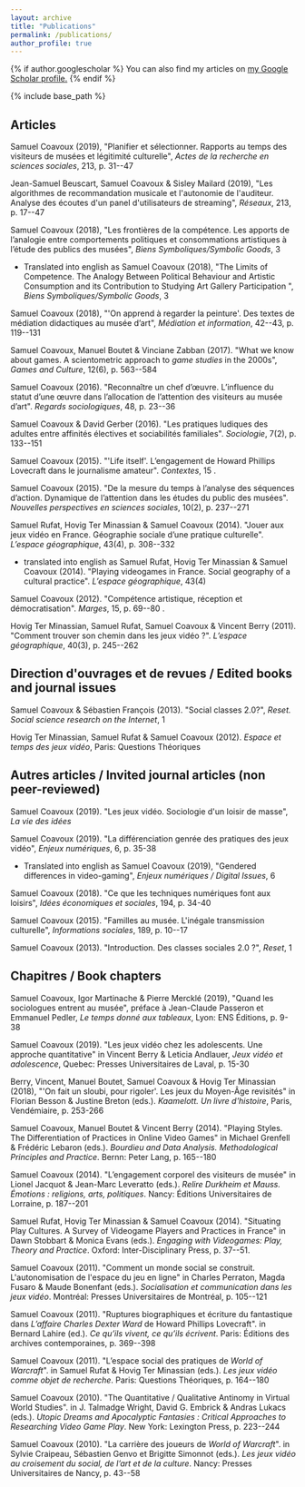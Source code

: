 ```yaml
---
layout: archive
title: "Publications"
permalink: /publications/
author_profile: true
---
```


{% if author.googlescholar %}
  You can also find my articles on <u><a href="{{author.googlescholar}}">my Google Scholar profile</a>.</u>
{% endif %}

{% include base_path %}

<!-- {% for post in site.publications reversed %}
  {% include archive-single.html %}
{% endfor %} -->

<!--A list limited to publications in English can be found [here]({{base_path}}/publications_en.html).
-->
## Articles

Samuel Coavoux (2019), "Planifier et sélectionner. Rapports au temps des visiteurs de musées et légitimité culturelle", *Actes de la recherche en sciences sociales*, 213, p. 31--47
[<i class="fa fa-external-link" aria-hidden="true"></i>](https://www.cairn.info/revue-actes-de-la-recherche-en-sciences-sociales-2019-1-page-31.htm)

Jean-Samuel Beuscart, Samuel Coavoux & Sisley Mailard (2019), "Les algorithmes de recommandation musicale et l'autonomie de l'auditeur. Analyse des écoutes d'un panel d'utilisateurs de streaming", *Réseaux*, 213, p. 17--47
[<i class="fa fa-external-link" aria-hidden="true"></i>](https://www.cairn.info/revue-reseaux-2019-1-page-17.htm)

Samuel Coavoux (2018), "Les frontières de la compétence. Les apports de l’analogie entre comportements politiques et consommations artistiques à l’étude des publics des musées", *Biens Symboliques/Symbolic Goods*, 3
[<i class="fa fa-external-link" aria-hidden="true"></i>](https://revue.biens-symboliques.net/296)
[<i class="fa fa-file-pdf-o" aria-hidden="true"></i>](https://revue.biens-symboliques.net/296?file=1)

+ Translated into english as Samuel Coavoux (2018), "The Limits of Competence. The Analogy Between Political Behaviour and Artistic Consumption and its Contribution to Studying Art Gallery Participation ", *Biens Symboliques/Symbolic Goods*, 3
[<i class="fa fa-external-link" aria-hidden="true"></i>](https://revue.biens-symboliques.net/298)
[<i class="fa fa-file-pdf-o" aria-hidden="true"></i>](https://revue.biens-symboliques.net/298?file=1)

Samuel Coavoux (2018), "'On apprend à regarder la peinture'. Des textes de médiation didactiques au musée d’art", *Médiation et information*, 42--43, p. 119--131
[<i class="fa fa-file-pdf-o" aria-hidden="true"></i>]({{base_path}}/files/Coavoux_2018_Expo_didactique_MEI.pdf)

Samuel Coavoux, Manuel Boutet & Vinciane Zabban (2017). "What we know about games. A scientometric approach to *game studies* in the 2000s", *Games and Culture*, 12(6), p. 563--584
[<i class="fa fa-external-link" aria-hidden="true"></i>](http://gac.sagepub.com/content/early/2016/11/17/1555412016676661.abstract)
[<i class="fa fa-file-pdf-o" aria-hidden="true"></i>]({{base_path}}/files/coavoux2016_game_studies.pdf)

Samuel Coavoux (2016). "Reconnaître un chef d’œuvre. L’influence du statut d’une œuvre dans l’allocation de l’attention des visiteurs au musée d’art". *Regards sociologiques*, 48, p. 23--36
[<i class="fa fa-file-pdf-o" aria-hidden="true"></i>]({{base_path}}/files/coavoux2016_statut.pdf)

Samuel Coavoux & David Gerber (2016). "Les pratiques ludiques des adultes entre affinités électives et sociabilités familiales". *Sociologie*, 7(2), p. 133--151 [<i class="fa fa-external-link" aria-hidden="true"></i>](http://www.cairn.info/resume.php?ID_ARTICLE=SOCIO_072_0133)
[<i class="fa fa-file-pdf-o" aria-hidden="true"></i>]({{base_path}}/files/coavoux2016_famille_jeu.pdf)

Samuel Coavoux (2015). "'Life itself'. L’engagement de Howard Phillips Lovecraft dans le journalisme amateur". *Contextes*, 15 [<i class="fa fa-external-link" aria-hidden="true"></i>](http://contextes.revues.org/6031).

Samuel Coavoux (2015). "De la mesure du temps à l’analyse des séquences d’action. Dynamique de l’attention dans les études du public des musées". *Nouvelles perspectives en sciences sociales*, 10(2), p. 237--271 [<i class="fa fa-external-link" aria-hidden="true"></i>](https://www.erudit.org/revue/npss/2015/v10/n2/1030269ar.html)
[<i class="fa fa-file-pdf-o" aria-hidden="true"></i>]({{base_path}}/files/coavoux2015_visitor_studies.pdf)

Samuel Rufat, Hovig Ter Minassian & Samuel Coavoux (2014). "Jouer aux jeux vidéo en France. Géographie sociale d’une pratique culturelle". *L’espace géographique*, 43(4), p. 308--332 [<i class="fa fa-external-link" aria-hidden="true"></i>](http://www.cairn.info/resume.php?ID_ARTICLE=EG_434_0308)
[<i class="fa fa-file-pdf-o" aria-hidden="true"></i>]({{base_path}}/files/rufat2014_espace_geo.pdf)

+ translated into english as Samuel Rufat, Hovig Ter Minassian & Samuel Coavoux (2014). "Playing videogames in France. Social geography of a cultural practice". *L’espace géographique*, 43(4) 
[<i class="fa fa-external-link" aria-hidden="true"></i>](https://www.cairn-int.info/article-E_EG_434_0308--playing-video-games-in-france-social.htm)
[<i class="fa fa-file-pdf-o" aria-hidden="true"></i>]({{base_path}}/files/rufat2014_espace_geo_en.pdf)

Samuel Coavoux (2012). "Compétence artistique, réception et démocratisation". *Marges*, 15, p. 69--80 [<i class="fa fa-external-link" aria-hidden="true"></i>](http://marges.revues.org/355).

Hovig Ter Minassian, Samuel Rufat, Samuel Coavoux & Vincent Berry (2011). "Comment trouver son chemin dans les jeux vidéo ?". *L’espace géographique*, 40(3), p. 245--262
[<i class="fa fa-external-link" aria-hidden="true"></i>](http://www.cairn.info/resume.php?ID_ARTICLE=EG_403_0245)
[<i class="fa fa-file-pdf-o" aria-hidden="true"></i>]({{base_path}}/files/terminassian2011_espace_geo.pdf)

## Direction d'ouvrages et de revues / Edited books and journal issues

Samuel Coavoux & Sébastien François (2013). "Social classes 2.0?", *Reset. Social science research on the Internet*, 1
[<i class="fa fa-external-link" aria-hidden="true"></i>](http://reset.revues.org/90)

Hovig Ter Minassian, Samuel Rufat & Samuel Coavoux (2012). *Espace et temps des jeux vidéo*, Paris: Questions Théoriques
[<i class="fa fa-external-link" aria-hidden="true"></i>](http://www.questions-theoriques.com/produit/16/9782917131275/Espaces%20et%20temps%20des%20jeux%20video)

## Autres articles / Invited journal articles (non peer-reviewed)

Samuel Coavoux (2019). "Les jeux vidéo. Sociologie d'un loisir de masse", *La vie des idées*
[<i class="fa fa-external-link" aria-hidden="true"></i>](https://laviedesidees.fr/Les-jeux-video-sociologie-d-un-loisir-de-masse.html)

Samuel Coavoux (2019). "La différenciation genrée des pratiques des jeux vidéo", *Enjeux numériques*, 6, p. 35-38
[<i class="fa fa-external-link" aria-hidden="true"></i>](http://www.annales.org/enjeux-numeriques/2019/resumes/juin/07-en-resum-FR-AN-juin-2019.html#07FR)
[<i class="fa fa-file-pdf-o" aria-hidden="true"></i>](http://www.annales.org/enjeux-numeriques/2019/en-2019-06/2019-06-7.pdf)

+ Translated into english as Samuel Coavoux (2019), "Gendered differences in video-gaming", *Enjeux numériques / Digital Issues*, 6
[<i class="fa fa-external-link" aria-hidden="true"></i>](http://www.annales.org/enjeux-numeriques/2019/resumes/juin/07-en-resum-FR-AN-juin-2019.html#07AN)
[<i class="fa fa-file-pdf-o" aria-hidden="true"></i>](http://www.annales.org/enjeux-numeriques/DG/2019/DG-2019-06/EnjNum19b_7Coavoux.pdf)

Samuel Coavoux (2018). "Ce que les techniques numériques font aux loisirs", *Idées économiques et sociales*, 194, p. 34-40
[<i class="fa fa-external-link" aria-hidden="true"></i>](https://www.cairn.info/revue-idees-economiques-et-sociales-2018-4-page-34.htm)

Samuel Coavoux (2015). "Familles au musée. L'inégale transmission culturelle", *Informations sociales*, 189, p. 10--17
[<i class="fa fa-external-link" aria-hidden="true"></i>](https://www.cairn.info/revue-informations-sociales-2015-4-page-8.htm)
[<i class="fa fa-file-pdf-o" aria-hidden="true"></i>]({{base_path}}/files/coavoux2015_famille_musee)

Samuel Coavoux (2013). "Introduction. Des classes sociales 2.0 ?", *Reset*, 1
[<i class="fa fa-external-link" aria-hidden="true"></i>](http://journals.openedition.org/reset/127)

## Chapitres / Book chapters

Samuel Coavoux, Igor Martinache & Pierre Mercklé (2019), "Quand les sociologues entrent au musée", préface à Jean-Claude Passeron et Emmanuel Pedler, *Le temps donné aux tableaux*, Lyon: ENS Éditions, p. 9-38
[<i class="fa fa-file-pdf-o" aria-hidden="true"></i>](http://catalogue-editions.ens-lyon.fr/resources/titles/29021100604470/extras/Passeron_Preface.pdf)

Samuel Coavoux (2019). "Les jeux vidéo chez les adolescents. Une approche quantitative" in Vincent Berry & Leticia Andlauer, *Jeux vidéo et adolescence*, Quebec: Presses Universitaires de Laval, p. 15-30
[<i class="fa fa-file-pdf-o" aria-hidden="true"></i>](https://halshs.archives-ouvertes.fr/halshs-02021618/document)

Berry, Vincent, Manuel Boutet, Samuel Coavoux & Hovig Ter Minassian (2018), "'On fait un sloubi, pour rigoler'. Les jeux du Moyen-Âge revisités" in Florian Besson & Justine Breton (eds.). *Kaamelott. Un livre d'histoire*, Paris, Vendémiaire, p. 253-266

Samuel Coavoux, Manuel Boutet & Vincent Berry (2014). "Playing Styles. The Differentiation of Practices in Online Video Games" in Michael Grenfell & Frédéric Lebaron (eds.). *Bourdieu and Data Analysis. Methodological Principles and Practice*. Bernn: Peter Lang, p. 165--180
[<i class="fa fa-file-pdf-o" aria-hidden="true"></i>]({{base_path}}/files/coavoux2014_PlayingStyles.pdf)

Samuel Coavoux (2014). "L’engagement corporel des visiteurs de musée" in Lionel Jacquot & Jean-Marc Leveratto (eds.). *Relire Durkheim et Mauss. Émotions : religions, arts, politiques*. Nancy: Éditions Universitaires de Lorraine, p. 187--201
[<i class="fa fa-file-pdf-o" aria-hidden="true"></i>](https://halshs.archives-ouvertes.fr/halshs-01121670/document)

Samuel Rufat, Hovig Ter Minassian & Samuel Coavoux (2014). "Situating Play Cultures. A Survey of Videogame Players and Practices in France" in Dawn Stobbart & Monica Evans (eds.). *Engaging with Videogames: Play, Theory and Practice*. Oxford: Inter-Disciplinary Press, p. 37--51.

Samuel Coavoux (2011). "Comment un monde social se construit. L'autonomisation de l'espace du jeu en ligne" in Charles Perraton, Magda Fusaro & Maude Bonenfant (eds.). *Socialisation et communication dans les jeux vidéo*. Montréal: Presses Universitaires de Montréal, p. 105--121
[<i class="fa fa-external-link" aria-hidden="true"></i>](https://books.openedition.org/pum/9013)
[<i class="fa fa-file-pdf-o" aria-hidden="true"></i>]({{base_path}}/files/coavoux2011_autonomie_wow.pdf)

Samuel Coavoux (2011). "Ruptures biographiques et écriture du fantastique dans *L’affaire Charles Dexter Ward* de Howard Phillips Lovecraft". in Bernard Lahire (ed.). *Ce qu’ils vivent, ce qu’ils écrivent*. Paris: Éditions des archives contemporaines, p. 369--398
[<i class="fa fa-file-pdf-o" aria-hidden="true"></i>]({{base_path}}/files/coavoux2011_HPL_rupture.pdf)

Samuel Coavoux (2011). "L’espace social des pratiques de *World of Warcraft*". in Samuel Rufat & Hovig Ter Minassian (eds.). *Les jeux vidéo comme objet de recherche*. Paris: Questions Théoriques, p. 164--180
[<i class="fa fa-file-pdf-o" aria-hidden="true"></i>]({{base_path}}/files/coavoux2011_espace_social_wow.pdf)

Samuel Coavoux (2010). "The Quantitative / Qualitative Antinomy in Virtual World Studies". in J. Talmadge Wright, David G. Embrick & Andras Lukacs (eds.). *Utopic Dreams and Apocalyptic Fantasies : Critical Approaches to Researching Video Game Play*. New York: Lexington Press, p. 223--244
[<i class="fa fa-file-pdf-o" aria-hidden="true"></i>]({{base_path}}/files/coavoux2010_quanti_quali.pdf)

Samuel Coavoux (2010). "La carrière des joueurs de *World of Warcraft*". in Sylvie Craipeau, Sébastien Genvo et Brigitte Simonnot (eds.). *Les jeux vidéo au croisement du social, de l’art et de la culture*. Nancy: Presses Universitaires de Nancy, p. 43--58
[<i class="fa fa-file-pdf-o" aria-hidden="true"></i>]({{base_path}}/files/coavoux2010_carriere_wow.pdf)

<!--
## Book reviews (selection)

Samuel Coavoux (2017). "L'exposition blockbuster. Compte-rendu de Matti Bunzl, *In Search of a Lost Avant-garde*", *La vie des idées*,
[<i class="fa fa-external-link" aria-hidden="true"></i>](http://www.laviedesidees.fr/L-exposition-blockbuster.html)

Samuel Coavoux (2017). "Review of Wayne H. Brekhus, *Culture and Cognition*", *International Sociology*, 32(5), p. 632--634
[<i class="fa fa-external-link" aria-hidden="true"></i>](http://journals.sagepub.com/doi/full/10.1177/0268580917725276)

Samuel Coavoux (2016). "Review of Sam Friedman, *Comedy and Distinction*", *Lectures*
[<i class="fa fa-external-link" aria-hidden="true"></i>](http://journals.openedition.org/lectures/19758)

Samuel Coavoux (2015). "Compte-rendu de Paula Rabinowitz, *American Pulp. How Paperbacks Brought Modernism to Main Street*", *Lectures*
[<i class="fa fa-external-link" aria-hidden="true"></i>](http://journals.openedition.org/lectures/16808)

Samuel Coavoux (2014). "Compte-rendu de Stephen Turner, *American Sociology. From Pre-Disciplinary to Post-Normal*", *Lectures*
[<i class="fa fa-external-link" aria-hidden="true"></i>](http://journals.openedition.org/lectures/13763)

Samuel Coavoux (2013). "Compte-rendu de Muriel Darmon, *Classes préparatoires. La fabrique d'une jeunesse dominante*", *Lectures*
[<i class="fa fa-external-link" aria-hidden="true"></i>](http://journals.openedition.org/lectures/12566)

Samuel Coavoux (2013). "Compte-rendu de Marcel Mauss, *Techniques, technologie et civilisation*", *Lectures*
[<i class="fa fa-external-link" aria-hidden="true"></i>](http://journals.openedition.org/lectures/10288)

Samuel Coavoux (2013). "Review of Katherine W. Scheil, *She Hath Been Reading*", *International Sociology*, 28(5), p. 536--539
[<i class="fa fa-external-link" aria-hidden="true"></i>](http://iss.sagepub.com/content/28/5/536.full)

Samuel Coavoux (2012). "Compte-rendu de Sylvie Craipeau, *La société en jeu(x)*", *Réseaux*, 171, p. 230--232
[<i class="fa fa-external-link" aria-hidden="true"></i>](http://www.cairn.info/revue-reseaux-2012-1-p-217.htm)

Samuel Coavoux (2011). "Compte-rendu de Björn-Olav Dozo, *Mesures de l'écrivain*", *Contextes*,
[<i class="fa fa-external-link" aria-hidden="true"></i>](http://contextes.revues.org/4895)

Samuel Coavoux (2011). "Compte-rendu de Catherine Keller, Luc Massou & Pierre Morelli (eds.)", *Les non-usagers des TIC*, *Réseaux*, 167, p. 222--224
[<i class="fa fa-external-link" aria-hidden="true"></i>](http://www.cairn.info/resume.php?ID_ARTICLE=RES_167_0209)

Samuel Coavoux (2011). "Compte-rendu de Laurence Corroy et Emilie Roche, *La presse en France depuis 1945*", *Réseaux*, 165, p. 258--261
[<i class="fa fa-external-link" aria-hidden="true"></i>](http://www.cairn.info/resume.php?ID_ARTICLE=RES_165_0249)

Samuel Coavoux (2011). "Compte-rendu de Hélène Eck & Claire Blandin (eds.), *'La vie des femmes'. La presse féminine au XIX^e^ et XX^e^ siècles*", *Réseaux*, 165, p. 255-258
[<i class="fa fa-external-link" aria-hidden="true"></i>](http://www.cairn.info/resume.php?ID_ARTICLE=RES_165_0249)

Samuel Coavoux (2010). "Compte-rendu de Laurent Tessier, *Le Vietnam, un cinéma de l'apocalypse*", *Réseaux*, 160-161, p. 323--325
[<i class="fa fa-external-link" aria-hidden="true"></i>](http://www.cairn.info/resume.php?ID_ARTICLE=RES_160_0319)

Samuel Coavoux (2010). "Compte-rendu de Pierre Mœglin, *Les industries éducatives*", *Réseaux*, 164, p. 231--234
[<i class="fa fa-external-link" aria-hidden="true"></i>](http://www.cairn.info/resume.php?ID_ARTICLE=RES_164_0225)


Samuel Coavoux (2009). "Compte-rendu de Louis Pinto, *La théorie souveraine. Les philosophes français et la sociologie au XX^e^ siècle*", *Lectures*
[<i class="fa fa-external-link" aria-hidden="true"></i>](http://journals.openedition.org/lectures/860)


Samuel Coavoux (2008). "Compte-rendu de Howard Becker, *Comment parler de la société. Artistes, écrivains, chercheurs et représentations sociales*", *Lectures*
[<i class="fa fa-external-link" aria-hidden="true"></i>](http://journals.openedition.org/lectures/855)

Samuel Coavoux (2008). "Compte-rendu de Ian Hacking, *Entre science et réalité. La construction sociale de quoi ?*", *Lectures*
[<i class="fa fa-external-link" aria-hidden="true"></i>](http://journals.openedition.org/lectures/689)
-->
<!--
# Books and edited


# Book reviews
-->
